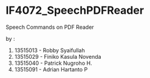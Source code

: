 # IF4072_SpeechPDFReader

Speech Commands on PDF Reader

by :
1. 13515013 - Robby Syaifullah
2. 13515029 - Finiko Kasula Novenda
3. 13515040 - Patrick Nugroho H.
4. 13515091 - Adrian Hartanto P